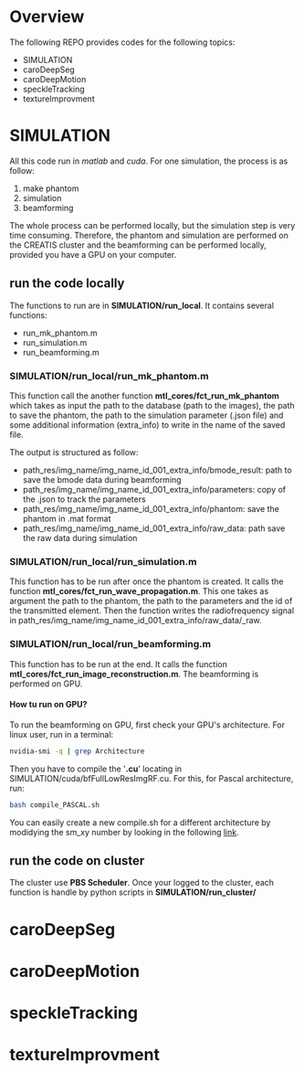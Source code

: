 # Overview

The following REPO provides codes for the following topics:
* SIMULATION
* caroDeepSeg
* caroDeepMotion
* speckleTracking
* textureImprovment

# SIMULATION
All this code run in *matlab* and *cuda*. For one simulation, the process is as follow:
1. make phantom
2. simulation
3. beamforming

The whole process can be performed locally, but the simulation step is very time consuming. Therefore, the phantom and simulation are performed on the CREATIS cluster and the beamforming can be performed locally, provided you have a GPU on your computer.

## run the code locally
The functions to run are in **SIMULATION/run_local**. It contains several functions:
* run_mk_phantom.m
* run_simulation.m
* run_beamforming.m

### SIMULATION/run_local/run_mk_phantom.m
This function call the another function **mtl_cores/fct_run_mk_phantom** which takes as input the path to the database (path to the images), the path to save the phantom, the path to the simulation parameter (.json file) and some additional information (extra_info) to write in the name of the saved file.

The output is structured as follow:
* path_res/img_name/img_name_id_001_extra_info/bmode_result: path to save the bmode data during beamforming
* path_res/img_name/img_name_id_001_extra_info/parameters: copy of the .json to track the parameters
* path_res/img_name/img_name_id_001_extra_info/phantom: save the phantom in .mat format
* path_res/img_name/img_name_id_001_extra_info/raw_data: path save the raw data during simulation

### SIMULATION/run_local/run_simulation.m
This function has to be run after once the phantom is created. It calls the function **mtl_cores/fct_run_wave_propagation.m**. This one takes as argument the path to the phantom, the path to the parameters and the id of the transmitted element. Then the function writes the radiofrequency signal in path_res/img_name/img_name_id_001_extra_info/raw_data/_raw. 

### SIMULATION/run_local/run_beamforming.m
This function has to be run at the end. It calls the function **mtl_cores/fct_run_image_reconstruction.m**. The beamforming is performed on GPU.

#### How tu run on GPU?
To run the beamforming on GPU, first check your GPU's architecture. For linux user, run in a terminal:
```sh
nvidia-smi -q | grep Architecture
```
Then you have to compile the '**.cu**' locating in SIMULATION/cuda/bfFullLowResImgRF.cu. For this, for Pascal architecture, run:
```sh
bash compile_PASCAL.sh
```

You can easily create a new compile.sh for a different architecture by modidying the sm_xy number by looking in the following [link](https://docs.nvidia.com/cuda/cuda-compiler-driver-nvcc/index.html#gpu-compilation).

## run the code on cluster

The cluster use **PBS Scheduler**. Once your logged to the cluster, each function is handle by python scripts in **SIMULATION/run_cluster/**


# caroDeepSeg

# caroDeepMotion

# speckleTracking

# textureImprovment
